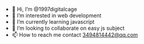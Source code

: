 - 👋 Hi, I’m @1997digitalcage
- 👀 I’m interested in web development
- 🌱 I’m currently learning javascript
- 💞️ I’m looking to collaborate on easy js subject
- 📫 How to reach me contact 3494814442@qq.com

<!---
1997digitalcage/1997digitalcage is a ✨ special ✨ repository because its `README.md` (this file) appears on your GitHub profile.
You can click the Preview link to take a look at your changes.
--->

